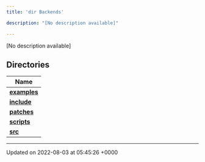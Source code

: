 ```yaml
---
title: 'dir Backends'

description: "[No description available]"

---
```







[No description available]

## Directories

| Name           |
| -------------- |
| **[examples](/documentation/code/main/files/dir_fd42a26dfd45720795ea78af8b797244/#dir-examples)**  |
| **[include](/documentation/code/main/files/dir_fff6544e2674f6c237f54e08cc1ccab4/#dir-include)**  |
| **[patches](/documentation/code/main/files/dir_ce9c4c189a44d94cd4ce7dd1c6bca64b/#dir-patches)**  |
| **[scripts](/documentation/code/main/files/dir_844c768eef53abfe888ab2eb544709b6/#dir-scripts)**  |
| **[src](/documentation/code/main/files/dir_01bedd8e8802aa37dbcedab696961d56/#dir-src)**  |






-------------------------------

Updated on 2022-08-03 at 05:45:26 +0000
